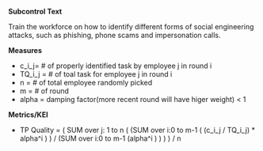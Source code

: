 **Subcontrol Text**

Train the workforce on how to identify different forms of social engineering attacks, such as phishing, phone scams and impersonation calls.

**Measures**

* c_i_j= # of properly identified task by employee j in round i
* TQ_i_j = # of toal task for employee j in round i
* n = # of total employee randomly picked
* m = # of round
* alpha = damping factor(more recent round will have higer weight) < 1

**Metrics/KEI**

* TP Quality = ( SUM over j: 1 to n ( (SUM over i:0 to m-1 ( (c_i_j / TQ_i_j) * alpha^i ) ) / (SUM over i:0 to m-1 (alpha^i ) ) ) ) / n
